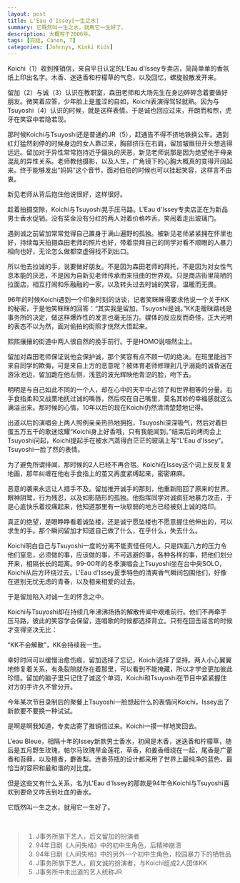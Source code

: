 ```yaml
---
layout: post
title: L'Eau d'Issey[一生之水]
summary: 它既然叫一生之水，就用它一生好了。
description: 大概写于2006年。
tags: [完结, Canon, T]
categories: [Johnnys, Kinki Kids]
---
```


Koichi（1）收到推销信，来自平日认定的L'Eau d'Issey专卖店，简简单单的香氛纸上印出名字。木香、迷迭香和柠檬草的气息，以及回忆，螺旋般散发开来。

留加（2）与诚（3）认识在教职室，森田老师和大场先生在身边碎碎念着要做好朋友。微笑着应答，少年脸上是羞涩的自如，Koichi表演得驾轻就熟。因为与Tsuyoshi（4）认识的时候，就是这样表情。于是诚也回应过来，开朗而和煦，虎牙在笑容中若隐若现。

那时候Koichi与Tsuyoshi还是普通的JR（5），赶通告不得不挤地铁换公车。遇到红灯猛然刹停的时候身边的女人靠过来，胸部挤压在右肩，留加皱眉扭开头想逃得远远。留加对于异性常常抱持近乎偏执的厌恶，新见老师说那是因为绝望他于母亲混乱的异性关系。老师教他摄影，以及人生，广角镜下的心胸大概真的变得开阔起来。终于能够发出“妈妈”这个音节，面对伯伯的时候也可以挂起笑容，这样言不由衷。

新见老师从背后抱住他说很好，这样很好。

趁着拍摄空隙，Koichi与Tsuyoshi晃手压马路。L'Eau d'Issey专卖店正在为新品男士香水促销。没有奖金没有分红的两人对着价格咋舌，笑闹着走出玻璃门。

遇到诚之前留加常常觉得自己置身于满山遍野的孤独。被新见老师紧紧拥在怀里也好，持续每天拍摄森田老师的照片也好，带着崇拜自己的同学对看不顺眼的人暴力相向也好，无论怎么做都空虚得找不到出口。

所以他去拉诚的手，说要做好朋友。不是因为森田老师的拜托，不是因为对女性气息本能的厌恶，不是因为自新见老师传承而来扭曲的世界观。只是商店街里简陋的拉面店，相互打闹和乐融融的一家，以及转头过去时诚的笑容，温暖而无畏。

96年的时候Koichi遇到一个印象时刻的访谈，记者笑眯眯得要求他说一个关于KK的秘密，于是他笑眯眯的回答：“其实我是留加，Tsuyoshi是诚。”KK走暧昧路线是事务所的决定，做这样爆炸性的发言也毫无压力。媒体的反应反而奇怪，正大光明的表态不以为然，面对偷拍的街照才恍然大悟起来。

熙熙攘攘的街道中两人很自然的挽手前行。于是HOMO说喧然尘上。

留加对森田老师保证说他会保护诚，那个笑容有点不顾一切的绝决。在班里能挡下来自同学的欺侮，可是来自上方的恶意呢？被体育老师修理到几乎溺毙的诚昏迷在游泳池边，留加跪在他左侧，浅蓝的波光辉映他青涩的脸，吻下去。

明明是与自己如此不同的一个人，却在心中的天平中占领了和世界相等的分量。右手食指柔和又战栗地抚过诚的嘴唇，然后咬在自己嘴里，莫名其妙的幸福感就这么满溢出来。那时候的心情，10年以后的现在Koichi仍然清清楚楚地记得。

出道以后的演唱会上两人照例亲亲热热地拥抱，Tsuyoshi深深吸气，然后对着巨蛋五万五千的歌迷炫耀“Koichi身上好香哦，只有我能闻到。”结束后的烤肉会上Tsuyoshi问起，Koichi提起手在被水汽蒸得白茫茫的玻璃上写“L'Eau d'Issey”。Tsuyoshi一脸了然的表情。

为了避免所谓绯闻，那时候的2人已经不再合宿。Koichi在Issey这个词上反反复复地画，那年纠缠在他右手食指上的茧又再度紧缚起来，密密麻麻。

恶意的袭来永远让人措手不及。留加推开诚手的那刻，他重新陷回了原来的世界。眼神阴鹭，行为残忍，以及如影随形的孤独。他指挥同学对诚疯狂地暴力攻击，于是心底快乐着绞痛起来，他知道那里有一块软弱的地方已经被刻上诚的烙印。

真正的绝望，是眼睁睁看着诚坠楼，还是诚宁愿坠楼也不愿意握住他伸出的，可以求生的手。那个瞬间留加才知道自己做了什么，在乎什么，失去什么。

Koichi明白自己与Tsuyoshi一度的分离不能责怪任何人。只是四面八方的压力令他们窒息，必须做的事，应该做的事，不可逃避的事，各种各样的事，把他们划分开来，相隔长长的距离。99-00年的冬季演唱会上Tsuyoshi坐在台中央SOLO，Koichi从后方环绕过去，L'Eau d'Issey夏季特色的清爽香气瞬间包围他们，好像在道别无忧无虑的青春，以及相亲相爱的过去。

于是留加陷入对诚一生的怀念之中。

Koichi与Tsuyoshi却在持续几年沸沸扬扬的解散传闻中艰难前行。他们不再牵手压马路，彼此的笑容学会保留，连唱歌的时候都选择背立。只有在回击谣言的时候才变得坚决无比：

“KK不会解散”，KK会持续我一生。

幸好时间可以缓慢治愈伤痕，留加选择了忘记，Koichi选择了坚持。两人小心翼翼地修复着关系，有条裂隙就存在着那里，可以看到不能掩藏，所以才学会更加彼此珍惜。留加的脑子里只记住了诚这个单词，Koichi和Tsuyoshi在节目中紧紧握住对方的手许久不曾分开。

今年某次节目录制后的聚餐上Tsuyoshi一脸想起什么的表情问Koichi，Issey出了新款要不要换一种试试。

是啊是啊我知道，专卖店寄了推销信过来。Koichi一摸一样地笑回去。

L’eau Bleue，相隔十年的Issey新款男士香水，初闻是木香，迷迭香和柠檬草，随后是五月野生玫瑰，帕尔马玫瑰旱金莲花，草香，和姜香缠绕在一起，尾香是广藿香和苔藓，以及檀香，麝香梨。连香芬瓶的设计都采用了世界上最纯净的蓝色、最恰当的容积和最和谐的对比度。

但是这些又有什么关系，名为L'Eau d'Issey的那款是94年令Koichi与Tsuyoshi喜欢到要命又咋舌到吐血的香水。

它既然叫一生之水，就用它一生好了。

<br>

> 1. J事务所旗下艺人，后文留加的扮演者  
> 2. 94年日剧《人间失格》中的初中生角色，后精神崩溃  
> 3. 94年日剧《人间失格》中的另外一个初中生角色，校园暴力下的牺牲品  
> 4. J事务所旗下艺人，前文诚的扮演者，与Koichi组成2人团体KK  
> 5. J事务所中未出道的艺人统称JR  
